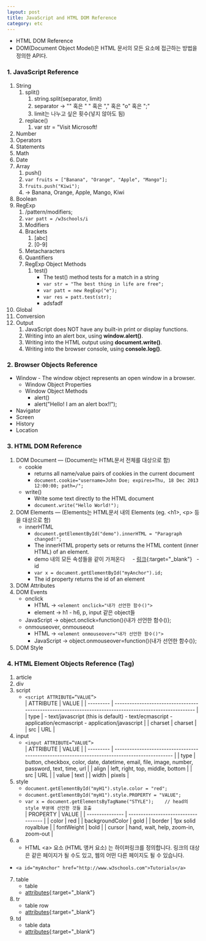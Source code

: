 ```yaml
---
layout: post
title: JavaScript and HTML DOM Reference
category: etc
---
```


- HTML DOM Reference
- DOM(Document Object Model)은 HTML 문서의 모든 요소에 접근하는 방법을 정의한 API다.



### 1. JavaScript Reference  

1. String  
   1. split()  
      1. string.split(separator, limit)
      2. separator &rarr; "" 혹은 " " 혹은 "," 혹은 "o" 혹은 ";"  
      3. limit는 나누고 싶은 횟수(넣지 않아도 됨)                
   2. replace()  
      1. var str = "Visit Microsoft!        
2. Number
3. Operators
4. Statements
5. Math
6. Date
7. Array
   1. push()
   2. `var fruits = ["Banana", "Orange", "Apple", "Mango"];`
   3. `fruits.push("Kiwi");`
   4. &rarr; Banana, Orange, Apple, Mango, Kiwi
8. Boolean
9. RegExp
   1. /pattern/modifiers;
   2. `var patt = /w3schools/i`
   3. Modifiers
   4. Brackets
      1. [abc]
      2. [0-9]
   5. Metacharacters
   6. Quantifiers
   7. RegExp Object Methods
      1. test()  
         - The test() method tests for a match in a string  
         - `var str = "The best thing in life are free";` 
         - `var patt = new RegExp("e");`  
         - `var res = patt.test(str);`  
         - adsfadf   
9. Global
9. Conversion
9. Output
   1. JavaScript does NOT have any built-in print or display functions.
   2. Writing into an alert box, using **window.alert()**.
   3. Writing into the HTML output using **document.write()**.
   4. Writing into the browser console, using **console.log()**.

### 2. Browser Objects Reference

- Window - The window object represents an open window in a browser.
   - Window Object Properties
   - Window Object Methods
       - alert()
       - alert("Hello! I am an alert box!!");
- Navigator
- Screen
- History
- Location
  
### 3. HTML DOM Reference
1. DOM Document — (Document는 HTML문서 전체를 대상으로 함)
   - cookie
      - returns all name/value pairs of cookies in the current document
      - `document.cookie="username=John Doe; expires=Thu, 18 Dec 2013 12:00:00; path=/";`
   - write()
     - Write some text directly to the HTML document
     - `document.write("Hello World!");`
2. DOM Elements — (Elements는 HTML문서 내의 Elements (eg. \<h1>, \<p> 등을 대상으로 함)
   - innerHTML
     - `document.getElementById("demo").innerHTML = "Paragraph changed!";`
     - The innerHTML property sets or returns the HTML content (inner HTML) of an element.
     - demo 내의 모든 속성들을 같이 가져온다
     - [링크](http://www.w3schools.com/jsref/tryit.asp?filename=tryjsref_element_innerhtml){:target="_blank"}
   - id
     - `var x = document.getElementById("myAnchor").id;`
     - The id property returns the id of an element
3. DOM Attributes
4. DOM Events
   - onclick
     - HTML → `<element onclick="내가 선언한 함수()">`
     - element → h1 - h6, p, input 같은 object들
   - JavaScript → object.onclick=function(){내가 선언한 함수()};
   - onmouseover, onmouseout
     - HTML → `<element onmouseover="내가 선언한 함수()">`
     - JavaScript → object.onmouseover=function(){내가 선언한 함수()};
5. DOM Style

### 4. HTML Element Objects Reference (Tag)

1. article
2. div
3. script
   - `<script ATTRIBUTE=”VALUE”>`  
| ATTRIBUTE | VALUE                                                                                                   |
| --------- | ------------------------------------------------------------------------------------------------------- |
| type      | - text/javascript (this is default)  - text/ecmascript  - application/ecmascript  - application/javascript  |
| charset   | charset                                                                                                 |
| src       | URL                                                                                                     |
4. input
   - `<input ATTRIBUTE=”VALUE”>`  
| ATTRIBUTE | VALUE                                                                                          |
| --------- | ---------------------------------------------------------------------------------------------- |
| type      | button, checkbox, color, date, datetime, email, file, image, number, password, text, time, url |
| align     | left, right, top, middle, bottom                                                               |
| src       | URL                                                                                            |
| value     | text                                                                                           |
| width     | pixels                                                                                         |
5. style
   - `document.getElementById("myH1").style.color = "red";`
   - `document.getElementById("myH1").style.PROPERTY = "VALUE";`
   - `var x = document.getElementsByTagName("STYLE");    // head의 style 부분에 선언한 것들 호출`  
| PROPERTY        | VALUE                               |
| --------------- | ----------------------------------- |
| color           | red                                 |
| backgroundColor | gold                                |
| border          | 1px solid royalblue                 |
| fontWeight      | bold                                |
| cursor          | hand, wait, help, zoom-in, zoom-out |
6. a
   - HTML \<a> 요소 (HTML 앵커 요소) 는 하이퍼링크를 정의합니다. 링크의 대상은 같은 페이지가 될 수도 있고, 웹의 어떤 다른 페이지도 될 수 있습니다. 
  - `<a id="myAnchor" href="http://www.w3schools.com">Tutorials</a>`
7. table 
   - table
   - [attributes](http://www.w3schools.com/tags/ref_attributes.asp){:target="_blank"}
8. tr
   - table row
   - [attributes](http://www.w3schools.com/tags/ref_attributes.asp){:target="_blank"}
9. td
   - table data
   - [attributes](http://www.w3schools.com/tags/ref_attributes.asp){:target="_blank"}
    
